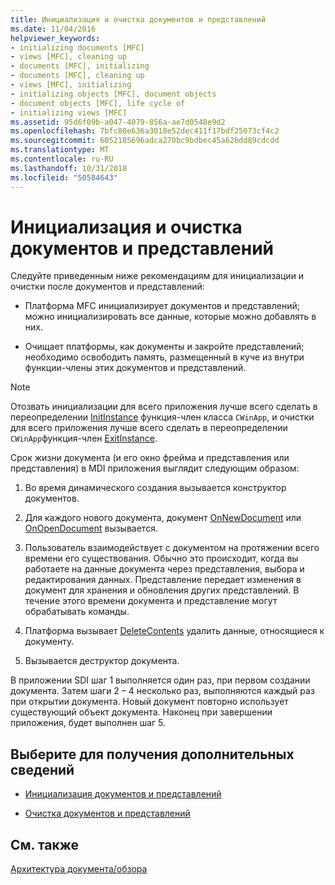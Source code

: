 ```yaml
---
title: Инициализация и очистка документов и представлений
ms.date: 11/04/2016
helpviewer_keywords:
- initializing documents [MFC]
- views [MFC], cleaning up
- documents [MFC], initializing
- documents [MFC], cleaning up
- views [MFC], initializing
- initializing objects [MFC], document objects
- document objects [MFC], life cycle of
- initializing views [MFC]
ms.assetid: 95d6f09b-a047-4079-856a-ae7d0548e9d2
ms.openlocfilehash: 7bfc80e636a3018e52dec411f17bdf25073cf4c2
ms.sourcegitcommit: 6052185696adca270bc9bdbec45a626dd89cdcdd
ms.translationtype: MT
ms.contentlocale: ru-RU
ms.lasthandoff: 10/31/2018
ms.locfileid: "50584643"
---
```

# <a name="initializing-and-cleaning-up-documents-and-views"></a>Инициализация и очистка документов и представлений

Следуйте приведенным ниже рекомендациям для инициализации и очистки после документов и представлений:

- Платформа MFC инициализирует документов и представлений; можно инициализировать все данные, которые можно добавлять в них.

- Очищает платформы, как документы и закройте представлений; необходимо освободить память, размещенный в куче из внутри функции-члены этих документов и представлений.

> [!NOTE]
>  Отозвать инициализации для всего приложения лучше всего сделать в переопределении [InitInstance](../mfc/reference/cwinapp-class.md#initinstance) функция-член класса `CWinApp`, и очистки для всего приложения лучше всего сделать в переопределении `CWinApp`функция-член [ExitInstance](../mfc/reference/cwinapp-class.md#exitinstance).

Срок жизни документа (и его окно фрейма и представления или представления) в MDI приложения выглядит следующим образом:

1. Во время динамического создания вызывается конструктор документов.

1. Для каждого нового документа, документ [OnNewDocument](../mfc/reference/cdocument-class.md#onnewdocument) или [OnOpenDocument](../mfc/reference/cdocument-class.md#onopendocument) вызывается.

1. Пользователь взаимодействует с документом на протяжении всего времени его существования. Обычно это происходит, когда вы работаете на данные документа через представления, выбора и редактирования данных. Представление передает изменения в документ для хранения и обновления других представлений. В течение этого времени документа и представление могут обрабатывать команды.

1. Платформа вызывает [DeleteContents](../mfc/reference/cdocument-class.md#deletecontents) удалить данные, относящиеся к документу.

1. Вызывается деструктор документа.

В приложении SDI шаг 1 выполняется один раз, при первом создании документа. Затем шаги 2 – 4 несколько раз, выполняются каждый раз при открытии документа. Новый документ повторно использует существующий объект документа. Наконец при завершении приложения, будет выполнен шаг 5.

## <a name="what-do-you-want-to-know-more-about"></a>Выберите для получения дополнительных сведений

- [Инициализация документов и представлений](../mfc/initializing-documents-and-views.md)

- [Очистка документов и представлений](../mfc/cleaning-up-documents-and-views.md)

## <a name="see-also"></a>См. также

[Архитектура документа/обзора](../mfc/document-view-architecture.md)

